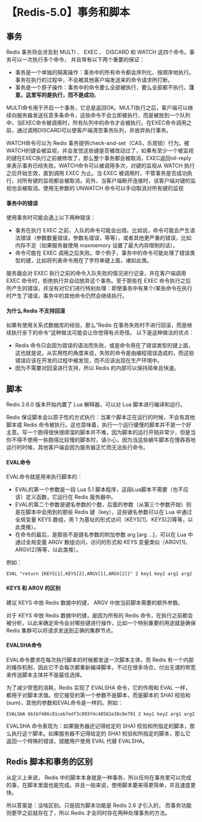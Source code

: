 # 【Redis-5.0】事务和脚本
## 事务
Redis 事务将会涉及到 MULTI 、 EXEC 、 DISCARD 和 WATCH 这四个命令。事务可以一次执行多个命令， 并且带有以下两个重要的保证：
* 事务是一个单独的隔离操作：事务中的所有命令都会序列化、按顺序地执行。事务在执行的过程中，不会被其他客户端发送来的命令请求所打断。
* 事务是一个原子操作：事务中的命令要么全部被执行，要么全部都不执行。**注意，这里写的是执行，而不是成功**。

MULTI命令用于开启一个事务，它总是返回OK。MULTI执行之后，客户端可以继续向服务器发送任意多条命令，这些命令不会立即被执行，而是被放到一个队列中，当EXEC命令被调用时，所有队列中的命令才会被执行。在EXEC命令调用之前，通过调用DISCARD可以使客户端清空事务队列，并放弃执行事务。

WATCH命令可以为 Redis 事务提供check-and-set（CAS，乐观锁）行为。被WATCH的键会被监视，并会发觉这些键是否被改动过了，如果有至少一个被监视的键在EXEC执行之前被修改了，那么整个事务都会被取消，EXEC返回nil-reply来表示事务已经失败。WATCH命令可以被调用多次，对键的监视从 WATCH 执行之后开始生效，直到调用 EXEC 为止。当 EXEC 被调用时，不管事务是否成功执行，对所有键的监视都会被取消。另外，当客户端断开连接时，该客户端对键的监视也会被取消。使用无参数的 UNWATCH 命令可以手动取消对所有键的监视

#### 事务中的错误
使用事务时可能会遇上以下两种错误：
* 事务在执行 EXEC 之前，入队的命令可能会出错。比如说，命令可能会产生语法错误（参数数量错误，参数名错误，等等），或者其他更严重的错误，比如内存不足（如果服务器使用 maxmemory 设置了最大内存限制的话）。
* 命令可能在 EXEC 调用之后失败。举个例子，事务中的命令可能处理了错误类型的键，比如将列表命令用在了字符串键上面，诸如此类。

服务器会对 EXEC 执行之前的命令入队失败的情况进行记录，并在客户端调用 EXEC 命令时，拒绝执行并自动放弃这个事务。至于那些在 EXEC 命令执行之后所产生的错误，并没有对它们进行特别处理：即使事务中有某个/某些命令在执行时产生了错误，事务中的其他命令仍然会继续执行。

#### 为什么 Redis 不支持回滚
如果有使用关系式数据库的经验，那么“Redis 在事务失败时不进行回滚，而是继续执行余下的命令”这种做法可能会让你觉得有点奇怪。
以下是这种做法的优点：
* Redis 命令只会因为错误的语法而失败，或是命令用在了错误类型的键上面，这也就是说，从实用性的角度来说，失败的命令是由编程错误造成的，而这些错误应该在开发的过程中被发现，而不应该出现在生产环境中。
* 因为不需要对回滚进行支持，所以 Redis 的内部可以保持简单且快速。

## 脚本
Redis 2.6.0 版本开始内置了 Lua 解释器，可以对 Lua 脚本进行编译和运行。

Redis 保证脚本会以原子性的方式执行：当某个脚本正在运行的时候，不会有其他脚本或 Redis 命令被执行。这也意味着，执行一个运行缓慢的脚本并不是一个好主意。写一个跑得很快很顺溜的脚本并不难，因为脚本的运行开销非常少，但是当你不得不使用一些跑得比较慢的脚本时，请小心，因为当这些蜗牛脚本在慢吞吞地运行的时候，其他客户端会因为服务器正忙而无法执行命令。

#### EVAL命令
EVAL命令就是用来执行脚本的：
* EVAL的第一个参数是一段 Lua 5.1 脚本程序，这段Lua脚本不需要（也不应该）定义函数，它运行在 Redis 服务器中。
* EVAL的第二个参数是键名参数的个数，后面的参数（从第三个参数开始）则是在脚本中会用到的那些 Redis 键（key），这些键名参数可以在 Lua 中通过全局变量 KEYS 数组，用 1 为基址的形式访问（KEYS[1]、KEYS[2]等等，以此类推）。
* 在命令的最后，是那些不是键名参数的附加参数 arg [arg …]，可以在 Lua 中通过全局变量 ARGV 数组访问，访问的形式和 KEYS 变量类似（ARGV[1]、ARGV[2]等等，以此类推）。

例如：
```
EVAL "return {KEYS[1],KEYS[2],ARGV[1],ARGV[2]}" 2 key1 key2 arg1 arg2
```

#### KEYS 和 ARGV 的区别
建议 KEYS 中放 Redis 数据中的键， ARGV 中放当前脚本需要的额外参数。

对于 KEYS 中放 Redis 数据中的键，是因为所有的 Redis 命令，在执行之前都会被分析，以此来确定命令会对哪些键进行操作，比如一个特别重要的用途就是确保 Redis 集群可以将请求发送到正确的集群节点。

#### EVALSHA命令
EVAL命令要求在每次执行脚本的时候都发送一次脚本主体，而 Redis 有一个内部的缓存机制，因此它不会每次都重新编译脚本，不过在很多场合，付出无谓的带宽来传送脚本主体并不是最佳选择。

为了减少带宽的消耗，Redis 实现了 EVALSHA 命令，它的作用和 EVAL 一样，都用于对脚本求值。但它接受的第一个参数不是脚本，而是脚本的 SHA1 校验和(sum)，其他的参数和EVAL命令是一样的。例如：
```
EVALSHA 6b1bf486c81ceb7edf3c093f4c48582e38c0e791 2 key1 key2 arg1 arg2
```

EVALSHA 命令表现为：如果服务器还记得给定的 SHA1 校验和所指定的脚本，那么执行这个脚本。如果服务器不记得给定的 SHA1 校验和所指定的脚本，那么它返回一个特殊的错误，提醒用户使用 EVAL 代替 EVALSHA。

## Redis 脚本和事务的区别
从定义上来说， Redis 中的脚本本身就是一种事务，所以任何在事务里可以完成的事，在脚本里面也能完成。并且一般来说，使用脚本要来得更简单，并且速度更快。

所以答案是：没啥区别。只是因为脚本功能是 Redis 2.6 才引入的， 而事务功能则更早之前就存在了，所以 Redis 才会同时存在两种处理事务的方法。